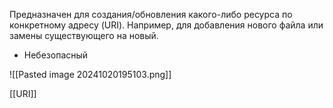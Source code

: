 Предназначен для создания/обновления какого-либо ресурса по конкретному адресу (URI). Например, для добавления нового файла или замены существующего на новый.
- Небезопасный


![[Pasted image 20241020195103.png]]

[[URI]]